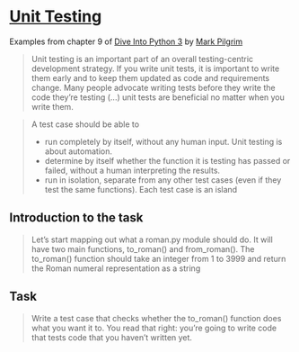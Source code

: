 # [Unit Testing]
Examples from chapter 9 of [Dive Into Python 3] by [Mark Pilgrim]

>Unit testing is an important part of an overall testing-centric development strategy. If you write unit tests, it is important to write them early and to keep them updated as code and requirements change. Many people advocate writing tests before they write the code they’re testing (...) unit tests are beneficial no matter when you write them.

>A test case should be able to
>- run completely by itself, without any human input. Unit testing is about automation.
>- determine by itself whether the function it is testing has passed or failed, without a human interpreting the results.
>- run in isolation, separate from any other test cases (even if they test the same functions). Each test case is an island

## Introduction to the task
>Let’s start mapping out what a roman.py module should do. It will have two main functions, to_roman() and from_roman(). The to_roman() function should take an integer from 1 to 3999 and return the Roman numeral representation as a string

## Task
>Write a test case that checks whether the to_roman() function does what you want it to. You read that right: you’re going to write code that tests code that you haven’t written yet.




[Unit Testing]: http://www.diveintopython3.net/unit-testing.html
[Dive Into Python 3]: http://www.diveintopython3.net/
[Mark Pilgrim]: https://github.com/diveintomark

